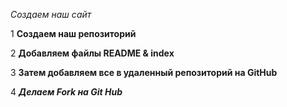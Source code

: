 *Создаем наш сайт*

1
__Создаем наш репозиторий__

2
__Добавляем файлы README & index__

3
__Затем добавляем все в удаленный репозиторий на GitHub__

4
*__Делаем Fork на Git Hub__*




